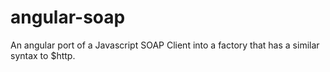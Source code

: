 angular-soap
============

An angular port of a Javascript SOAP Client into a factory that has a similar syntax to $http.
